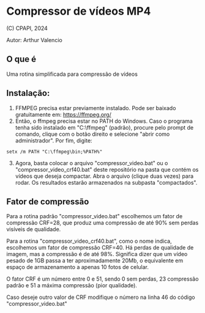 # Compressor de vídeos MP4

(C) CPAPI, 2024

Autor: Arthur Valencio

## O que é

Uma rotina simplificada para compressão de vídeos

## Instalação:

1) FFMPEG precisa estar previamente instalado. Pode ser baixado gratuitamente em: https://ffmpeg.org/
2) Então, o ffmpeg precisa estar no PATH do Windows. Caso o programa tenha sido instalado em "C:\ffmpeg" (padrão), procure pelo prompt de comando, clique com o botão direito e selecione "abrir como administrador". Por fim, digite:
  ```
  setx /m PATH "C:\ffmpeg\bin;%PATH%"
  ```
3) Agora, basta colocar o arquivo "compressor_video.bat" ou o "compressor_video_crf40.bat" deste repositório na pasta que contém os vídeos que deseja compactar. Abra o arquivo (clique duas vezes) para rodar. Os resultados estarão armazenados na subpasta "compactados".

## Fator de compressão

Para a rotina padrão "compressor_video.bat" escolhemos um fator de compressão CRF=28, que produz uma compressão de até 90% sem perdas visíveis de qualidade.

Para a rotina "compressor_video_crf40.bat", como o nome indica, escolhemos um fator de compressão CRF=40. Há perdas de qualidade de imagem, mas a compressão é de até 98%. Significa dizer que um vídeo pesado de 1GB passa a ter aproximadamente 20Mb, o equivalente em espaço de armazenamento a apenas 10 fotos de celular.

O fator CRF é um número entre 0 e 51, sendo 0 sem perdas, 23 compressão padrão e 51 a máxima compressão (pior qualidade).

Caso deseje outro valor de CRF modifique o número na linha 46 do código "compressor_video.bat"
